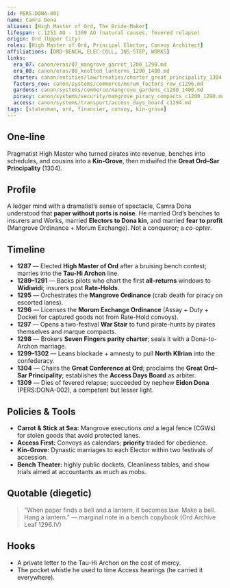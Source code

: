 ```yaml
---
id: PERS:DONA-001
name: Camra Dona
aliases: [High Master of Ord, The Bride-Maker]
lifespan: c.1251 AO - 1309 AO (natural causes, fevered relapse)
origin: Ord (Upper City)
roles: [High Master of Ord, Principal Elector, Convoy Architect]
affiliations: [ORD-BENCH, ELEC-COLL, INS-STEP, WORKS]
links:
  era_07: canon/eras/07_mangrove_garrot_1200_1290.md
  era_08: canon/eras/08_knotted_lanterns_1290_1400.md
  charter: canon/entities/law/treaties/charter_great_principality_1304.md
  factors_row: canon/systems/commerce/morum_factors_row_c1296.md
  gardens: canon/systems/commerce/mangrove_gardens_c1290_1400.md
  piracy: canon/systems/security/mangrove_piracy_compacts_c1200_1290.md
  access: canon/systems/transport/access_days_board_c1294.md
tags: [statesman, ord, financier, convoy, kin-grove]
---
```


## One-line
Pragmatist High Master who turned pirates into revenue, benches into schedules, and cousins into a **Kin-Grove**, then midwifed the **Great Ord–Sar Principality** (1304).

## Profile
A ledger mind with a dramatist’s sense of spectacle, Camra Dona understood that **paper without ports is noise**. He married Ord’s benches to insurers and Works, married **Electors to Dona kin**, and married **fear to profit** (Mangrove Ordinance + Morum Exchange). Not a conqueror; a *co-opter*.

## Timeline
- **1287** — Elected **High Master of Ord** after a bruising bench contest; marries into the **Tau-Hi Archon** line.  
- **1289–1291** — Backs pilots who chart the first **all-returns** windows to **Widiwidi**; insurers post **Rate-Holds**.  
- **1295** — Orchestrates the **Mangrove Ordinance** (crab death for piracy on escorted lanes).  
- **1296** — Licenses the **Morum Exchange Ordinance** (Assay + Duty + Docket for captured goods not from Rate-Hold convoys).  
- **1297** — Opens a two-festival **War Stair** to fund pirate-hunts by pirates themselves and marque compacts.  
- **1298** — Brokers **Seven Fingers parity charter**; seals it with a Dona-to-Archon marriage.  
- **1299–1302** — Leans blockade + amnesty to pull **North Kllrian** into the confederacy.  
- **1304** — Chairs the **Great Conference at Ord**; proclaims the **Great Ord–Sar Principality**; establishes the **Access Days Board** as arbiter.  
- **1309** — Dies of fevered relapse; succeeded by nephew **Eidon Dona** (PERS:DONA-002), a competent but lesser light.

## Policies & Tools
- **Carrot & Stick at Sea:** Mangrove executions *and* a legal fence (CGWs) for stolen goods that avoid protected lanes.  
- **Access First:** Convoys as calendars; **priority** traded for obedience.  
- **Kin-Grove:** Dynastic marriages to each Elector within two festivals of accession.  
- **Bench Theater:** highly public dockets, Cleanliness tables, and show trials aimed at accountants as much as mobs.

## Quotable (diegetic)
> “When paper finds a bell and a lantern, it becomes law. Make a bell. Hang a lantern.” — marginal note in a bench copybook (Ord Archive Leaf 1296.IV)

## Hooks
- A private letter to the Tau-Hi Archon on the cost of mercy.  
- The pocket whistle he used to time Access hearings (he carried it everywhere).

